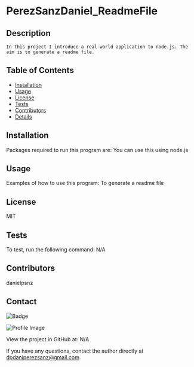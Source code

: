 
  # PerezSanzDaniel_ReadmeFile 
  
  ## Description
    In this project I introduce a real-world application to node.js. The aim is to generate a readme file. 

  ## Table of Contents
  - [Installation](#installation)
  - [Usage](#usage)
  - [License](#license)
  - [Tests](#tests)
  - [Contributors](#contributors)
  - [Details](#details)

  ## Installation
  Packages required to run this program are: You can use this using node.js
  
  ## Usage
  Examples of how to use this program: To generate a readme file

  ## License
  MIT

  ## Tests
  To test, run the following command: N/A

  ## Contributors
  danielpsnz

  ## Contact
  
![Badge](https://img.shields.io/badge/Github-danielpsnz-4cbbb9) 
  
![Profile Image](https://github.com/danielpsnz.png?size=50)
  
View the project in GitHub at: N/A
  
If you have any questions, contact the author directly at dpdaniperezsanz@gmail.com.